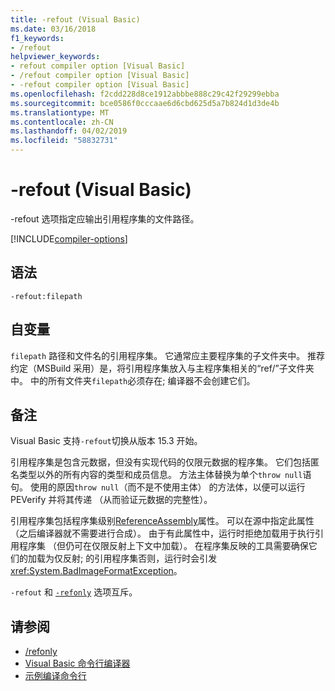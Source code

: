 ```yaml
---
title: -refout (Visual Basic)
ms.date: 03/16/2018
f1_keywords:
- /refout
helpviewer_keywords:
- refout compiler option [Visual Basic]
- /refout compiler option [Visual Basic]
- -refout compiler option [Visual Basic]
ms.openlocfilehash: f2cdd228d8ce1912abbbe888c29c42f29299ebba
ms.sourcegitcommit: bce0586f0cccaae6d6cbd625d5a7b824d1d3de4b
ms.translationtype: MT
ms.contentlocale: zh-CN
ms.lasthandoff: 04/02/2019
ms.locfileid: "58832731"
---
```

# <a name="-refout-visual-basic"></a>-refout (Visual Basic)

-refout 选项指定应输出引用程序集的文件路径。

[!INCLUDE[compiler-options](~/includes/compiler-options.md)]

## <a name="syntax"></a>语法

```console
-refout:filepath
```

## <a name="arguments"></a>自变量

 `filepath` 路径和文件名的引用程序集。 它通常应主要程序集的子文件夹中。 推荐约定（MSBuild 采用）是，将引用程序集放入与主程序集相关的“ref/”子文件夹中。 中的所有文件夹`filepath`必须存在; 编译器不会创建它们。 

## <a name="remarks"></a>备注

Visual Basic 支持`-refout`切换从版本 15.3 开始。

引用程序集是包含元数据，但没有实现代码的仅限元数据的程序集。 它们包括匿名类型以外的所有内容的类型和成员信息。 方法主体替换为单个`throw null`语句。 使用的原因`throw null`（而不是不使用主体） 的方法体，以便可以运行 PEVerify 并将其传递 （从而验证元数据的完整性）。

引用程序集包括程序集级别[ReferenceAssembly](xref:System.Runtime.CompilerServices.ReferenceAssemblyAttribute)属性。 可以在源中指定此属性（之后编译器就不需要进行合成）。 由于有此属性中，运行时拒绝加载用于执行引用程序集 （但仍可在仅限反射上下文中加载）。 在程序集反映的工具需要确保它们的加载为仅反射; 的引用程序集否则，运行时会引发<xref:System.BadImageFormatException>。

`-refout` 和 [`-refonly`](refonly-compiler-option.md) 选项互斥。

## <a name="see-also"></a>请参阅

- [/refonly](refonly-compiler-option.md)
- [Visual Basic 命令行编译器](index.md)
- [示例编译命令行](sample-compilation-command-lines.md)
